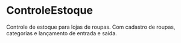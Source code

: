 # ControleEstoque
Controle de estoque para lojas de roupas. Com cadastro de roupas, categorias e lançamento de entrada e saída.
